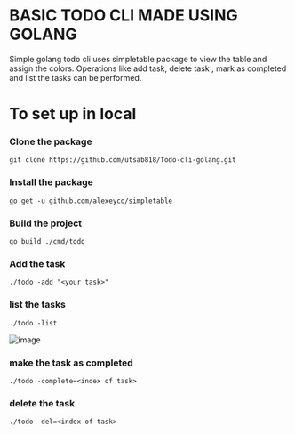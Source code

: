 # BASIC TODO CLI MADE USING GOLANG
<p>
  Simple golang todo cli uses simpletable package to view the table and assign the colors.
  Operations like add task, delete task , mark as completed and list the tasks can be performed.
</p>

<h1> To set up in local </h1>

### Clone the package
    git clone https://github.com/utsab818/Todo-cli-golang.git

### Install the package
    go get -u github.com/alexeyco/simpletable 

### Build the project
    go build ./cmd/todo

### Add the task
    ./todo -add "<your task>"

### list the tasks
    ./todo -list
  ![image](https://github.com/utsab818/Todo-cli-golang/assets/66249507/413a364f-4c07-4524-8a61-f5b6f7bb8cc3)

### make the task as completed
    ./todo -complete=<index of task>

### delete the task
    ./todo -del=<index of task>
